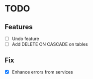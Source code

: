 # TODO

## Features
- [ ] Undo feature
- [ ] Add DELETE ON CASCADE on tables

## Fix
- [x] Enhance errors from services
